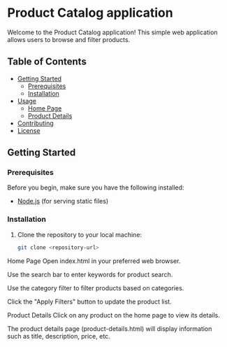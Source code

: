 # Product Catalog application
Welcome to the Product Catalog application! This simple web application allows users to browse and filter products.

## Table of Contents

- [Getting Started](#getting-started)
  - [Prerequisites](#prerequisites)
  - [Installation](#installation)
- [Usage](#usage)
  - [Home Page](#home-page)
  - [Product Details](#product-details)
- [Contributing](#contributing)
- [License](#license)

## Getting Started

### Prerequisites

Before you begin, make sure you have the following installed:

- [Node.js](https://nodejs.org/) (for serving static files)

### Installation

1. Clone the repository to your local machine:

   ```bash
   git clone <repository-url>
Home Page
Open index.html in your preferred web browser.

Use the search bar to enter keywords for product search.

Use the category filter to filter products based on categories.

Click the "Apply Filters" button to update the product list.

Product Details
Click on any product on the home page to view its details.

The product details page (product-details.html) will display information such as title, description, price, etc.